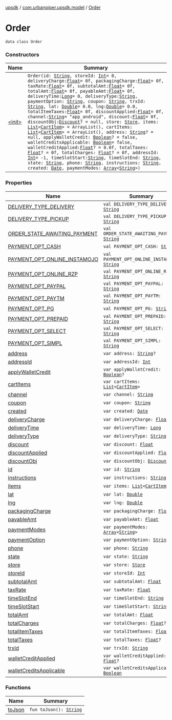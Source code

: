 [upsdk](../../index.md) / [com.urbanpiper.upsdk.model](../index.md) / [Order](./index.md)

# Order

`data class Order`

### Constructors

| Name | Summary |
|---|---|
| [&lt;init&gt;](-init-.md) | `Order(id: `[`String`](https://kotlinlang.org/api/latest/jvm/stdlib/kotlin/-string/index.html)`, storeId: `[`Int`](https://kotlinlang.org/api/latest/jvm/stdlib/kotlin/-int/index.html)` = 0, deliveryCharge: `[`Float`](https://kotlinlang.org/api/latest/jvm/stdlib/kotlin/-float/index.html)` = 0f, packagingCharge: `[`Float`](https://kotlinlang.org/api/latest/jvm/stdlib/kotlin/-float/index.html)` = 0f, taxRate: `[`Float`](https://kotlinlang.org/api/latest/jvm/stdlib/kotlin/-float/index.html)` = 0f, subtotalAmt: `[`Float`](https://kotlinlang.org/api/latest/jvm/stdlib/kotlin/-float/index.html)` = 0f, totalAmt: `[`Float`](https://kotlinlang.org/api/latest/jvm/stdlib/kotlin/-float/index.html)` = 0f, payableAmt: `[`Float`](https://kotlinlang.org/api/latest/jvm/stdlib/kotlin/-float/index.html)` = 0f, deliveryTime: `[`Long`](https://kotlinlang.org/api/latest/jvm/stdlib/kotlin/-long/index.html)` = 0, deliveryType: `[`String`](https://kotlinlang.org/api/latest/jvm/stdlib/kotlin/-string/index.html)`, paymentOption: `[`String`](https://kotlinlang.org/api/latest/jvm/stdlib/kotlin/-string/index.html)`, coupon: `[`String`](https://kotlinlang.org/api/latest/jvm/stdlib/kotlin/-string/index.html)`, trxId: `[`String`](https://kotlinlang.org/api/latest/jvm/stdlib/kotlin/-string/index.html)`, lat: `[`Double`](https://kotlinlang.org/api/latest/jvm/stdlib/kotlin/-double/index.html)` = 0.0, lng: `[`Double`](https://kotlinlang.org/api/latest/jvm/stdlib/kotlin/-double/index.html)` = 0.0, totalItemTaxes: `[`Float`](https://kotlinlang.org/api/latest/jvm/stdlib/kotlin/-float/index.html)` = 0f, discountApplied: `[`Float`](https://kotlinlang.org/api/latest/jvm/stdlib/kotlin/-float/index.html)` = 0f, channel: `[`String`](https://kotlinlang.org/api/latest/jvm/stdlib/kotlin/-string/index.html)` = "app_android", discount: `[`Float`](https://kotlinlang.org/api/latest/jvm/stdlib/kotlin/-float/index.html)` = 0f, discountObj: `[`Discount`](../../com.urbanpiper.upsdk.model.networkresponse/-discount/index.md)`? = null, store: `[`Store`](../../com.urbanpiper.upsdk.model.networkresponse/-store/index.md)`, items: `[`List`](https://kotlinlang.org/api/latest/jvm/stdlib/kotlin.collections/-list/index.html)`<`[`CartItem`](../../com.urbanpiper.upsdk.model.networkresponse/-cart-item/index.md)`> = ArrayList(), cartItems: `[`List`](https://kotlinlang.org/api/latest/jvm/stdlib/kotlin.collections/-list/index.html)`<`[`CartItem`](../../com.urbanpiper.upsdk.model.networkresponse/-cart-item/index.md)`> = ArrayList(), address: `[`String`](https://kotlinlang.org/api/latest/jvm/stdlib/kotlin/-string/index.html)`? = null, applyWalletCredit: `[`Boolean`](https://kotlinlang.org/api/latest/jvm/stdlib/kotlin/-boolean/index.html)`? = false, walletCreditsApplicable: `[`Boolean`](https://kotlinlang.org/api/latest/jvm/stdlib/kotlin/-boolean/index.html)` = false, walletCreditApplied: `[`Float`](https://kotlinlang.org/api/latest/jvm/stdlib/kotlin/-float/index.html)`? = 0.0f, totalTaxes: `[`Float`](https://kotlinlang.org/api/latest/jvm/stdlib/kotlin/-float/index.html)`? = 0f, totalCharges: `[`Float`](https://kotlinlang.org/api/latest/jvm/stdlib/kotlin/-float/index.html)`? = 0f, addressId: `[`Int`](https://kotlinlang.org/api/latest/jvm/stdlib/kotlin/-int/index.html)` = -1, timeSlotStart: `[`String`](https://kotlinlang.org/api/latest/jvm/stdlib/kotlin/-string/index.html)`, timeSlotEnd: `[`String`](https://kotlinlang.org/api/latest/jvm/stdlib/kotlin/-string/index.html)`, state: `[`String`](https://kotlinlang.org/api/latest/jvm/stdlib/kotlin/-string/index.html)`, phone: `[`String`](https://kotlinlang.org/api/latest/jvm/stdlib/kotlin/-string/index.html)`, instructions: `[`String`](https://kotlinlang.org/api/latest/jvm/stdlib/kotlin/-string/index.html)`, created: `[`Date`](https://developer.android.com/reference/java/util/Date.html)`, paymentModes: `[`Array`](https://kotlinlang.org/api/latest/jvm/stdlib/kotlin/-array/index.html)`<`[`String`](https://kotlinlang.org/api/latest/jvm/stdlib/kotlin/-string/index.html)`>)` |

### Properties

| Name | Summary |
|---|---|
| [DELIVERY_TYPE_DELIVERY](-d-e-l-i-v-e-r-y_-t-y-p-e_-d-e-l-i-v-e-r-y.md) | `val DELIVERY_TYPE_DELIVERY: `[`String`](https://kotlinlang.org/api/latest/jvm/stdlib/kotlin/-string/index.html) |
| [DELIVERY_TYPE_PICKUP](-d-e-l-i-v-e-r-y_-t-y-p-e_-p-i-c-k-u-p.md) | `val DELIVERY_TYPE_PICKUP: `[`String`](https://kotlinlang.org/api/latest/jvm/stdlib/kotlin/-string/index.html) |
| [ORDER_STATE_AWAITING_PAYMENT](-o-r-d-e-r_-s-t-a-t-e_-a-w-a-i-t-i-n-g_-p-a-y-m-e-n-t.md) | `val ORDER_STATE_AWAITING_PAYMENT: `[`String`](https://kotlinlang.org/api/latest/jvm/stdlib/kotlin/-string/index.html) |
| [PAYMENT_OPT_CASH](-p-a-y-m-e-n-t_-o-p-t_-c-a-s-h.md) | `val PAYMENT_OPT_CASH: `[`String`](https://kotlinlang.org/api/latest/jvm/stdlib/kotlin/-string/index.html) |
| [PAYMENT_OPT_ONLINE_INSTAMOJO](-p-a-y-m-e-n-t_-o-p-t_-o-n-l-i-n-e_-i-n-s-t-a-m-o-j-o.md) | `val PAYMENT_OPT_ONLINE_INSTAMOJO: `[`String`](https://kotlinlang.org/api/latest/jvm/stdlib/kotlin/-string/index.html) |
| [PAYMENT_OPT_ONLINE_RZP](-p-a-y-m-e-n-t_-o-p-t_-o-n-l-i-n-e_-r-z-p.md) | `val PAYMENT_OPT_ONLINE_RZP: `[`String`](https://kotlinlang.org/api/latest/jvm/stdlib/kotlin/-string/index.html) |
| [PAYMENT_OPT_PAYPAL](-p-a-y-m-e-n-t_-o-p-t_-p-a-y-p-a-l.md) | `val PAYMENT_OPT_PAYPAL: `[`String`](https://kotlinlang.org/api/latest/jvm/stdlib/kotlin/-string/index.html) |
| [PAYMENT_OPT_PAYTM](-p-a-y-m-e-n-t_-o-p-t_-p-a-y-t-m.md) | `val PAYMENT_OPT_PAYTM: `[`String`](https://kotlinlang.org/api/latest/jvm/stdlib/kotlin/-string/index.html) |
| [PAYMENT_OPT_PG](-p-a-y-m-e-n-t_-o-p-t_-p-g.md) | `val PAYMENT_OPT_PG: `[`String`](https://kotlinlang.org/api/latest/jvm/stdlib/kotlin/-string/index.html) |
| [PAYMENT_OPT_PREPAID](-p-a-y-m-e-n-t_-o-p-t_-p-r-e-p-a-i-d.md) | `val PAYMENT_OPT_PREPAID: `[`String`](https://kotlinlang.org/api/latest/jvm/stdlib/kotlin/-string/index.html) |
| [PAYMENT_OPT_SELECT](-p-a-y-m-e-n-t_-o-p-t_-s-e-l-e-c-t.md) | `val PAYMENT_OPT_SELECT: `[`String`](https://kotlinlang.org/api/latest/jvm/stdlib/kotlin/-string/index.html) |
| [PAYMENT_OPT_SIMPL](-p-a-y-m-e-n-t_-o-p-t_-s-i-m-p-l.md) | `val PAYMENT_OPT_SIMPL: `[`String`](https://kotlinlang.org/api/latest/jvm/stdlib/kotlin/-string/index.html) |
| [address](address.md) | `var address: `[`String`](https://kotlinlang.org/api/latest/jvm/stdlib/kotlin/-string/index.html)`?` |
| [addressId](address-id.md) | `var addressId: `[`Int`](https://kotlinlang.org/api/latest/jvm/stdlib/kotlin/-int/index.html) |
| [applyWalletCredit](apply-wallet-credit.md) | `var applyWalletCredit: `[`Boolean`](https://kotlinlang.org/api/latest/jvm/stdlib/kotlin/-boolean/index.html)`?` |
| [cartItems](cart-items.md) | `var cartItems: `[`List`](https://kotlinlang.org/api/latest/jvm/stdlib/kotlin.collections/-list/index.html)`<`[`CartItem`](../../com.urbanpiper.upsdk.model.networkresponse/-cart-item/index.md)`>` |
| [channel](channel.md) | `var channel: `[`String`](https://kotlinlang.org/api/latest/jvm/stdlib/kotlin/-string/index.html) |
| [coupon](coupon.md) | `var coupon: `[`String`](https://kotlinlang.org/api/latest/jvm/stdlib/kotlin/-string/index.html) |
| [created](created.md) | `var created: `[`Date`](https://developer.android.com/reference/java/util/Date.html) |
| [deliveryCharge](delivery-charge.md) | `var deliveryCharge: `[`Float`](https://kotlinlang.org/api/latest/jvm/stdlib/kotlin/-float/index.html) |
| [deliveryTime](delivery-time.md) | `var deliveryTime: `[`Long`](https://kotlinlang.org/api/latest/jvm/stdlib/kotlin/-long/index.html) |
| [deliveryType](delivery-type.md) | `var deliveryType: `[`String`](https://kotlinlang.org/api/latest/jvm/stdlib/kotlin/-string/index.html) |
| [discount](discount.md) | `var discount: `[`Float`](https://kotlinlang.org/api/latest/jvm/stdlib/kotlin/-float/index.html) |
| [discountApplied](discount-applied.md) | `var discountApplied: `[`Float`](https://kotlinlang.org/api/latest/jvm/stdlib/kotlin/-float/index.html) |
| [discountObj](discount-obj.md) | `var discountObj: `[`Discount`](../../com.urbanpiper.upsdk.model.networkresponse/-discount/index.md)`?` |
| [id](id.md) | `var id: `[`String`](https://kotlinlang.org/api/latest/jvm/stdlib/kotlin/-string/index.html) |
| [instructions](instructions.md) | `var instructions: `[`String`](https://kotlinlang.org/api/latest/jvm/stdlib/kotlin/-string/index.html) |
| [items](items.md) | `var items: `[`List`](https://kotlinlang.org/api/latest/jvm/stdlib/kotlin.collections/-list/index.html)`<`[`CartItem`](../../com.urbanpiper.upsdk.model.networkresponse/-cart-item/index.md)`>` |
| [lat](lat.md) | `var lat: `[`Double`](https://kotlinlang.org/api/latest/jvm/stdlib/kotlin/-double/index.html) |
| [lng](lng.md) | `var lng: `[`Double`](https://kotlinlang.org/api/latest/jvm/stdlib/kotlin/-double/index.html) |
| [packagingCharge](packaging-charge.md) | `var packagingCharge: `[`Float`](https://kotlinlang.org/api/latest/jvm/stdlib/kotlin/-float/index.html) |
| [payableAmt](payable-amt.md) | `var payableAmt: `[`Float`](https://kotlinlang.org/api/latest/jvm/stdlib/kotlin/-float/index.html) |
| [paymentModes](payment-modes.md) | `var paymentModes: `[`Array`](https://kotlinlang.org/api/latest/jvm/stdlib/kotlin/-array/index.html)`<`[`String`](https://kotlinlang.org/api/latest/jvm/stdlib/kotlin/-string/index.html)`>` |
| [paymentOption](payment-option.md) | `var paymentOption: `[`String`](https://kotlinlang.org/api/latest/jvm/stdlib/kotlin/-string/index.html) |
| [phone](phone.md) | `var phone: `[`String`](https://kotlinlang.org/api/latest/jvm/stdlib/kotlin/-string/index.html) |
| [state](state.md) | `var state: `[`String`](https://kotlinlang.org/api/latest/jvm/stdlib/kotlin/-string/index.html) |
| [store](store.md) | `var store: `[`Store`](../../com.urbanpiper.upsdk.model.networkresponse/-store/index.md) |
| [storeId](store-id.md) | `var storeId: `[`Int`](https://kotlinlang.org/api/latest/jvm/stdlib/kotlin/-int/index.html) |
| [subtotalAmt](subtotal-amt.md) | `var subtotalAmt: `[`Float`](https://kotlinlang.org/api/latest/jvm/stdlib/kotlin/-float/index.html) |
| [taxRate](tax-rate.md) | `var taxRate: `[`Float`](https://kotlinlang.org/api/latest/jvm/stdlib/kotlin/-float/index.html) |
| [timeSlotEnd](time-slot-end.md) | `var timeSlotEnd: `[`String`](https://kotlinlang.org/api/latest/jvm/stdlib/kotlin/-string/index.html) |
| [timeSlotStart](time-slot-start.md) | `var timeSlotStart: `[`String`](https://kotlinlang.org/api/latest/jvm/stdlib/kotlin/-string/index.html) |
| [totalAmt](total-amt.md) | `var totalAmt: `[`Float`](https://kotlinlang.org/api/latest/jvm/stdlib/kotlin/-float/index.html) |
| [totalCharges](total-charges.md) | `var totalCharges: `[`Float`](https://kotlinlang.org/api/latest/jvm/stdlib/kotlin/-float/index.html)`?` |
| [totalItemTaxes](total-item-taxes.md) | `var totalItemTaxes: `[`Float`](https://kotlinlang.org/api/latest/jvm/stdlib/kotlin/-float/index.html) |
| [totalTaxes](total-taxes.md) | `var totalTaxes: `[`Float`](https://kotlinlang.org/api/latest/jvm/stdlib/kotlin/-float/index.html)`?` |
| [trxId](trx-id.md) | `var trxId: `[`String`](https://kotlinlang.org/api/latest/jvm/stdlib/kotlin/-string/index.html) |
| [walletCreditApplied](wallet-credit-applied.md) | `var walletCreditApplied: `[`Float`](https://kotlinlang.org/api/latest/jvm/stdlib/kotlin/-float/index.html)`?` |
| [walletCreditsApplicable](wallet-credits-applicable.md) | `var walletCreditsApplicable: `[`Boolean`](https://kotlinlang.org/api/latest/jvm/stdlib/kotlin/-boolean/index.html) |

### Functions

| Name | Summary |
|---|---|
| [toJson](to-json.md) | `fun toJson(): `[`String`](https://kotlinlang.org/api/latest/jvm/stdlib/kotlin/-string/index.html) |
